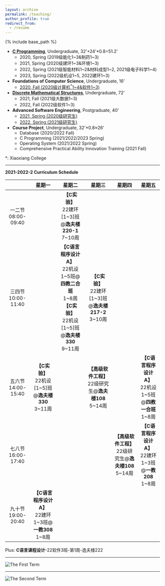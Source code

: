 ```yaml
---
layout: archive
permalink: /teaching/
author_profile: true
redirect_from:
  - /resume
---
```


{% include base_path %}

* [**C Programming**](http://guoshengkang.github.io/teaching/spring-c-programming), Undergraduate, 32'+24'\*0.8=51.2'
  * 2020, Spring (2019级能化1~3&制药1~3)
  * 2021, Spring (2020级建环1~3&环境1~3)
  * 2022, Spring (2021级智能材料1~2&材料成型1~2, 2021级电子科学1~4)
  * 2023, Spring (2022级机设1~5, 2022建环1~3)  
* **Foundations of Computer Science**, Undergraduate, 16'
  * [2020, Fall (2020级计算机<sup>\*</sup>1~4&软件1~3)](http://guoshengkang.github.io/teaching/2020-fall-foundations-of-computer-science)
* [**Discrete Mathematical Structures**](http://guoshengkang.github.io/teaching/fall-discrete-mathematical-structures), Undergraduate, 72'
  * 2021, Fall (2021级大数据1~3)
  * 2022, Fall (2022级软件1~3)
* **Advanced Software Engineering**, Postgraduate, 40'
  * [2021, Spring (2020级研究生)](http://guoshengkang.github.io/teaching/2021-spring-advanced-software-engineering)
  * [2022, Spring (2021级研究生)](http://guoshengkang.github.io/teaching/2022-spring-advanced-software-engineering)
* **Course Project**, Undergraduate, 32'\*0.8≈26'
  * Database (2020/2022 Fall)
  * C Programming (2021/2022/2023 Spring)
  * Operating System (2021/2022 Spring)
  * Comprehensive Practical Ability Innovation Training (2021 Fall)

\*: Xiaoxiang College
- - -

**2021-2022-2 Curriculum Schedule**

|        |星期一|星期二|星期三|星期四|星期五|
| :----: | :----: | :----: | :----: | :----: | :----: |
|一二节<br>08:00-09:40|	|**【C实验】**<br>22建环[1~3]班@**逸夫楼220-1**<br>7~10周| |	 |	|
|三四节<br>10:00-11:40|	|**【C语言程序设计A】**<br>22机设1~5班@**四教二合班**<br>1~8周<br>**【C实验】**<br>22机设[1~5]班@**逸夫楼330**<br>9~11周|**【C实验】**<br>22建环[1~3]班@**逸夫楼217-2**<br>3~10周| |  |
|五六节<br>14:00-15:40|**【C实验】**<br>22机设[1~5]班@**逸夫楼330**<br>3~11周|	 |**【高级软件工程】**<br>22级研究生@**逸夫楼108**<br>5~14周|	|**【C语言程序设计A】**<br>22机设1~5班@**四教一合班**<br>1~8周|
|七八节<br>16:00-17:40|	|	 |  |**【高级软件工程】**<br>22级研究生@**逸夫楼108**<br>5~14周|**【C语言程序设计A】**<br>22建环1~3班@**一教208**<br>1~8周|
|九十节<br>19:00-20:40|**【C语言程序设计A】**<br>22建环1~3班@**一教308**<br>1~8周| |  |	| |

Plus: **C语言课程设计**-22软件3班-第1周-逸夫楼222
- - -

![The First Term](http://guoshengkang.github.io/files/The_First_Term.jpg)  
- - -
![The Second Term](http://guoshengkang.github.io/files/The_Second_Term.jpg) 
